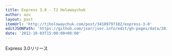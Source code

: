 ```yaml
---
title: Express 3.0 - TJ Holowaychuk
author: azu
layout: post
itemUrl: 'http://tjholowaychuk.com/post/34189797102/express-3-0'
editJSONPath: 'https://github.com/jser/jser.info/edit/gh-pages/data/2012/10/index.json'
date: '2012-10-03T15:00:00+00:00'
---
```

Express 3.0リリース
